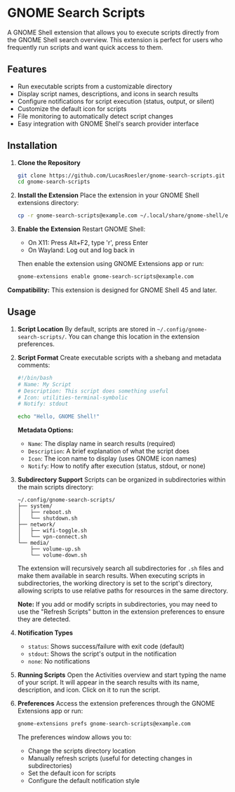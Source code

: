 # GNOME Search Scripts

A GNOME Shell extension that allows you to execute scripts directly from the GNOME Shell search overview. This extension is perfect for users who frequently run scripts and want quick access to them.

## Features

- Run executable scripts from a customizable directory
- Display script names, descriptions, and icons in search results
- Configure notifications for script execution (status, output, or silent)
- Customize the default icon for scripts
- File monitoring to automatically detect script changes
- Easy integration with GNOME Shell's search provider interface

## Installation

1. **Clone the Repository**
   ```bash
   git clone https://github.com/LucasRoesler/gnome-search-scripts.git
   cd gnome-search-scripts
   ```

2. **Install the Extension**
   Place the extension in your GNOME Shell extensions directory:
   ```bash
   cp -r gnome-search-scripts@example.com ~/.local/share/gnome-shell/extensions/
   ```

3. **Enable the Extension**
   Restart GNOME Shell:
   - On X11: Press Alt+F2, type 'r', press Enter
   - On Wayland: Log out and log back in

   Then enable the extension using GNOME Extensions app or run:
   ```bash
   gnome-extensions enable gnome-search-scripts@example.com
   ```

**Compatibility:** This extension is designed for GNOME Shell 45 and later.

## Usage

1. **Script Location**
   By default, scripts are stored in `~/.config/gnome-search-scripts/`. You can change this location in the extension preferences.

2. **Script Format**
   Create executable scripts with a shebang and metadata comments:

   ```bash
   #!/bin/bash
   # Name: My Script
   # Description: This script does something useful
   # Icon: utilities-terminal-symbolic
   # Notify: stdout

   echo "Hello, GNOME Shell!"
   ```

   **Metadata Options:**
   - `Name`: The display name in search results (required)
   - `Description`: A brief explanation of what the script does
   - `Icon`: The icon name to display (uses GNOME icon names)
   - `Notify`: How to notify after execution (status, stdout, or none)

3. **Subdirectory Support**
   Scripts can be organized in subdirectories within the main scripts directory:

   ```
   ~/.config/gnome-search-scripts/
   ├── system/
   │   ├── reboot.sh
   │   └── shutdown.sh
   ├── network/
   │   ├── wifi-toggle.sh
   │   └── vpn-connect.sh
   └── media/
       ├── volume-up.sh
       └── volume-down.sh
   ```

   The extension will recursively search all subdirectories for `.sh` files and make them available in search results. When executing scripts in subdirectories, the working directory is set to the script's directory, allowing scripts to use relative paths for resources in the same directory.

   **Note:** If you add or modify scripts in subdirectories, you may need to use the "Refresh Scripts" button in the extension preferences to ensure they are detected.

4. **Notification Types**
   - `status`: Shows success/failure with exit code (default)
   - `stdout`: Shows the script's output in the notification
   - `none`: No notifications

5. **Running Scripts**
   Open the Activities overview and start typing the name of your script. It will appear in the search results with its name, description, and icon. Click on it to run the script.

6. **Preferences**
   Access the extension preferences through the GNOME Extensions app or run:
   ```bash
   gnome-extensions prefs gnome-search-scripts@example.com
   ```

   The preferences window allows you to:
   - Change the scripts directory location
   - Manually refresh scripts (useful for detecting changes in subdirectories)
   - Set the default icon for scripts
   - Configure the default notification style
